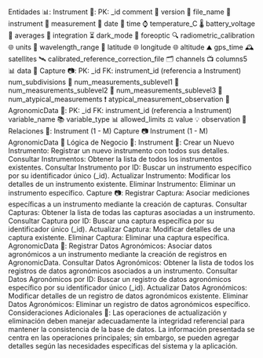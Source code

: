Entidades 📊:
Instrument 🎻:
PK: _id
comment 📝
version 🔄
file_name 📂
instrument 🎸
measurement 📏
date 📅
time ⌚
temperature_C 🌡️
battery_voltage 🔋
averages 🧮
integration ⏳
dark_mode 🌚
foreoptic 🔍
radiometric_calibration 🌐
units 📐
wavelength_range 🌈
latitude 🌐
longitude 🌐
altitude ⛰️
gps_time 🕰️
satellites 🛰️
calibrated_reference_correction_file 🗂️
channels 📺
columns5 📊
data 📄
Capture 📷:
PK: _id
FK: instrument_id (referencia a Instrument)
num_subdivisions 🔄
num_measurements_sublevel1 📏
num_measurements_sublevel2 📏
num_measurements_sublevel3 📏
num_atypical_measurements ❗
atypical_measurement_observation 📝
AgronomicData 🌱:
PK: _id
FK: instrument_id (referencia a Instrument)
variable_name 📚
variable_type 📊
allowed_limits ⚖️
value 💡
observation 📝
Relaciones 🤝:
Instrument (1 - M) Capture 📷
Instrument (1 - M) AgronomicData 🌱
Lógica de Negocio 🚀:
Instrument 🎻:
Crear un Nuevo Instrumento: Registrar un nuevo instrumento con todos sus detalles.
Consultar Instrumentos: Obtener la lista de todos los instrumentos existentes.
Consultar Instrumento por ID: Buscar un instrumento específico por su identificador único (_id).
Actualizar Instrumento: Modificar los detalles de un instrumento existente.
Eliminar Instrumento: Eliminar un instrumento específico.
Capture 📷:
Registrar Captura: Asociar mediciones específicas a un instrumento mediante la creación de capturas.
Consultar Capturas: Obtener la lista de todas las capturas asociadas a un instrumento.
Consultar Captura por ID: Buscar una captura específica por su identificador único (_id).
Actualizar Captura: Modificar detalles de una captura existente.
Eliminar Captura: Eliminar una captura específica.
AgronomicData 🌱:
Registrar Datos Agronómicos: Asociar datos agronómicos a un instrumento mediante la creación de registros en AgronomicData.
Consultar Datos Agronómicos: Obtener la lista de todos los registros de datos agronómicos asociados a un instrumento.
Consultar Datos Agronómicos por ID: Buscar un registro de datos agronómicos específico por su identificador único (_id).
Actualizar Datos Agronómicos: Modificar detalles de un registro de datos agronómicos existente.
Eliminar Datos Agronómicos: Eliminar un registro de datos agronómicos específico.
Consideraciones Adicionales 🤔:
Las operaciones de actualización y eliminación deben manejar adecuadamente la integridad referencial para mantener la consistencia de la base de datos.
La información presentada se centra en las operaciones principales; sin embargo, se pueden agregar detalles según las necesidades específicas del sistema y la aplicación.
